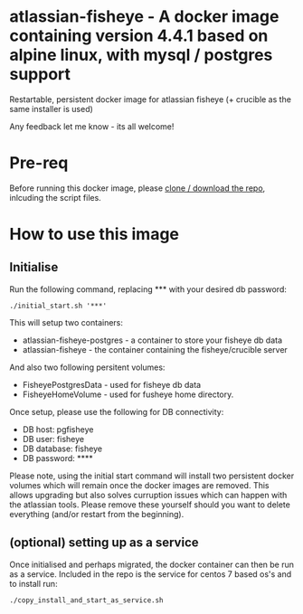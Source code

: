 # atlassian-fisheye - A docker image containing version 4.4.1 based on alpine linux, with mysql / postgres support
Restartable, persistent docker image for atlassian fisheye (+ crucible as the same installer is used)

Any feedback let me know - its all welcome!

# Pre-req

Before running this docker image, please [clone / download the repo](https://github.com/blofse/atlassian-fisheye), inlcuding the script files.

# How to use this image
## Initialise

Run the following command, replacing *** with your desired db password:
```
./initial_start.sh '***'
```
This will setup two containers: 
* atlassian-fisheye-postgres - a container to store your fisheye db data
* atlassian-fisheye - the container containing the fisheye/crucible server

And also two following persitent volumes:
* FisheyePostgresData - used for fisheye db data
* FisheyeHomeVolume - used for fusheye home directory.

Once setup, please use the following for DB connectivity:
* DB host: pgfisheye
* DB user: fisheye
* DB database: fisheye
* DB password: ****

Please note, using the initial start command will install two persistent docker volumes which will remain once the docker images are removed.
This allows upgrading but also solves curruption issues which can happen with the atlassian tools. Please remove these yourself should you want to delete everything (and/or restart from the beginning).

## (optional) setting up as a service

Once initialised and perhaps migrated, the docker container can then be run as a service. 
Included in the repo is the service for centos 7 based os's and to install run:
```
./copy_install_and_start_as_service.sh
```


